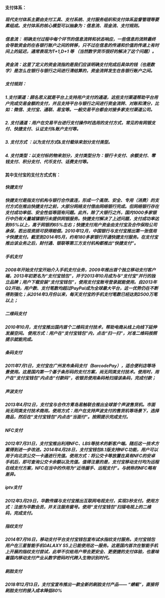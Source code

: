 #### 支付体系：

##### 现代支付体系主要由支付工具、支付系统、支付服务组织和支付体系监督管理等要素组成。支付体系的核心模型可以抽象为：信息流、现金流、支付规则。

##### 	信息流： 明确支付过程中每个环节的信息流转和状态响应，一些信息的流转最终会导致资金的在各银行账户之间的转移，只不过在信息的传递和价值的传递上有时间上的延迟，通常表现为T+1,D+1 等 （当然数字货币很好的解决了这个问题）。

##### 	资金流：这里了定义的资金流指的是我们应该明确支付完成后具体的钱（也是数字）是怎么在银行与银行之间进行清结算的，资金流转发生在各银行账户之间。

##### 	支付规则：

##### 			  1.支付渠道：顾名思义就是平台上支持用户支付的通道，这些支付渠道帮助平台用户完成交易金额的支付，并且支持平台与银行之间进行资金流转、对账和清分，比如：微信、支付宝、通联、易宝等。一般交易平台都会对接多家支付渠道公司。   

##### 			   2. 支付通道：用户在交易平台进行支付操作时选用的支付方式，常见的有网银支付、快捷支付、认证支付&账户支付等。

##### 			   **3. 支付方式** ：以为支付方式&支付载体来划分支付类型。

##### 			   4. 支付类型：以支付标的物来划分，支付类型分为：**银行卡支付、余额支付、零钱支付、积分支付、代币支付、话费支付**等。

#### 其中支付宝的支付方式式有：

##### 快捷支付 

##### 	快捷支付是指支付机构与银行合作直连，形成一个高效、安全、专用（消费）的支付方式在推出快捷支付之前，大部分网络支付借由网络银行完成。但网络银行存在支付成功率低、安全性低等固有问题。此外，除了大银行之外，国内1000多家银行中仍有大量城镇银行未提供网银服务。快捷支付解决了上述问题，支付成功率达到95%以上，高于网银的65%左右；快捷支付用户资金由支付宝及合作保险公司承保，若出现资损可获得赔偿。2010年12月，中国银行与支付宝推出第一张信用卡快捷支付。截至到2014年5月，约有180多家银行开通快捷支付服务。在支付宝推出该业务之后，财付通、银联等第三方支付机构都推出“快捷支付”。

##### 手机支付

##### 	2008年开始支付宝开始介入手机支付业务，2009年推出首个独立移动支付客户端，2013年初更名为“支付宝钱包”，并于2013年10月成为与“支付宝”并行的独立品牌；用户下载安装“支付宝钱包”，使用支付宝账号登录就能使用。自2013年Q2开始，用户数、支付笔数均超过PayPal成为全球最大平台，这一优势仍在不断得到强化；从2014年3月份以来，每天支付宝的手机支付笔数已经达到2500万笔以上； 

##### 二维码支付

##### 	2010年10月，支付宝推出国内首个二维码支付技术，帮助电商从线上向线下延伸发展空间。 使用方式：用户在“支付宝钱包”内，点击“扫一扫”，对准二维码按照提示就能完成。

##### 条码支付

##### 	2011年7月1日，支付宝在广州发布条码支付（BarcodePay），适合便利店等场景使用。这是国内第一个基于条形码的支付方案，尚无同类支付技术。使用时，用户在“支付宝钱包”内点击“付款码”，收银员使用条码枪扫描该条码，完成付款；

##### 声波支付

##### 	2013年4月12日，支付宝与合作方青岛易触联合推出全球首个声波售货机。市面尚无同类支付技术商用。使用方式：用户在支持声波支付的售货机等场景下，选择商品，然后在“支付宝钱包”内点击“当面付”。按照提示完成支付。 

##### NFC支付

##### 	2012年7月31日，支付宝推出利用NFC、LBS等技术的新客户端。随后这一技术方案得到进一步改进。2014年4月28日，支付宝钱包8.1版支持NFC功能，用户可以用于向北京公交一卡通进行充值。使用方式：将公交卡等放置在具有NFC的安卓手机后，即可查询公交卡余额以及充值。值得注意的是，支付宝移动支付均为远程在线支付方案，NFC在当中的作用为“近场握手、远程支付”。与统称的NFC略有差异。

##### iptv支付

#####  	2012年3月29日，华数传媒与支付宝推出互联网电视支付，实现3秒支付。使用方式：注册为华数会员，并关注服务窗号。使用“支付宝钱包”扫描电视上的二维码，完成支付。

##### 指纹支付

##### 	2014年7月16日，移动支付平台支付宝钱包宣布试水指纹支付服务。支付宝钱包用户在三星智能手机GALAXY S5上已能使用这一服务。这是国内首次在智能手机上开展的指纹支付尝试，此举不仅给用户带去更安全、更便捷的支付体验，也意味着国内移动支付产业从数字密码时代跨入生物识别时代。

##### 刷脸支付

##### 	2018年12月13日，支付宝宣布推出一款全新的刷脸支付产品—— “蜻蜓”，直接将刷脸支付的接入成本降低80%